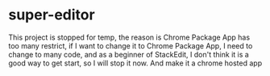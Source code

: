 # super-editor


This project is stopped for temp, the reason is Chrome Package App has too many restrict, if I want to change it to Chrome Package App, I need to change to many code, and as a beginner of StackEdit, I don't think it is a good way to get start, so I will stop it now. And make it a chrome hosted app
